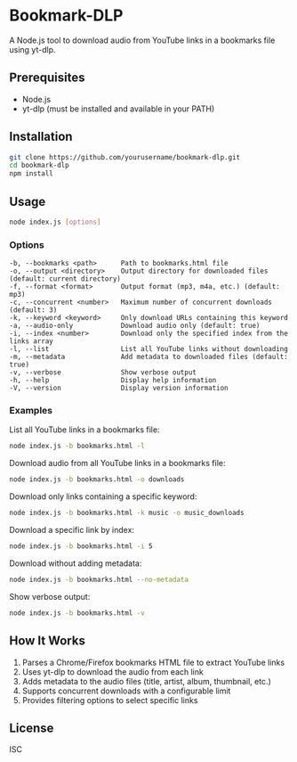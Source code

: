 # Bookmark-DLP

A Node.js tool to download audio from YouTube links in a bookmarks file using yt-dlp.

## Prerequisites

- Node.js
- yt-dlp (must be installed and available in your PATH)

## Installation

```bash
git clone https://github.com/yourusername/bookmark-dlp.git
cd bookmark-dlp
npm install
```

## Usage

```bash
node index.js [options]
```

### Options

```
-b, --bookmarks <path>      Path to bookmarks.html file
-o, --output <directory>    Output directory for downloaded files (default: current directory)
-f, --format <format>       Output format (mp3, m4a, etc.) (default: mp3)
-c, --concurrent <number>   Maximum number of concurrent downloads (default: 3)
-k, --keyword <keyword>     Only download URLs containing this keyword
-a, --audio-only            Download audio only (default: true)
-i, --index <number>        Download only the specified index from the links array
-l, --list                  List all YouTube links without downloading
-m, --metadata              Add metadata to downloaded files (default: true)
-v, --verbose               Show verbose output
-h, --help                  Display help information
-V, --version               Display version information
```

### Examples

List all YouTube links in a bookmarks file:
```bash
node index.js -b bookmarks.html -l
```

Download audio from all YouTube links in a bookmarks file:
```bash
node index.js -b bookmarks.html -o downloads
```

Download only links containing a specific keyword:
```bash
node index.js -b bookmarks.html -k music -o music_downloads
```

Download a specific link by index:
```bash
node index.js -b bookmarks.html -i 5
```

Download without adding metadata:
```bash
node index.js -b bookmarks.html --no-metadata
```

Show verbose output:
```bash
node index.js -b bookmarks.html -v
```

## How It Works

1. Parses a Chrome/Firefox bookmarks HTML file to extract YouTube links
2. Uses yt-dlp to download the audio from each link
3. Adds metadata to the audio files (title, artist, album, thumbnail, etc.)
4. Supports concurrent downloads with a configurable limit
5. Provides filtering options to select specific links

## License

ISC
